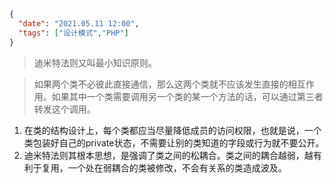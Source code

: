 ```json
{
  "date": "2021.05.11 12:00",
  "tags": ["设计模式","PHP"]
}
```


> 迪米特法则又叫最小知识原则。


> 如果两个类不必彼此直接通信，那么这两个类就不应该发生直接的相互作用。如果其中一个类需要调用另一个类的某一个方法的话，可以通过第三者转发这个调用。


1. 在类的结构设计上，每个类都应当尽量降低成员的访问权限，也就是说，一个类包装好自己的private状态，不需要让别的类知道的字段或行为就不要公开。
1. 迪米特法则其根本思想，是强调了类之间的松耦合。类之间的耦合越弱，越有利于复用，一个处在弱耦合的类被修改，不会有关系的类造成波及。
